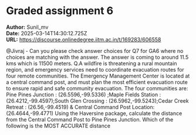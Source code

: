 # Graded assignment 6

**Author:** Sunil_mv  
**Date:** 2025-03-14T14:30:12.725Z  
**URL:** https://discourse.onlinedegree.iitm.ac.in/t/169283/606558

@Jivraj  - Can you please check answer choices for Q7 for GA6 where no choices are matching with the answer. The answer is coming to around 11.5 kms which is 11500 meters.
Q.A wildfire is threatening a rural mountain region, and emergency services need to coordinate evacuation routes for four remote communities. The Emergency Management Center is located at a central command post, and must plan the most efficient evacuation route to ensure rapid and safe community evacuation. The four communities are: Pine Pines Junction : (26.5596,-99.5336) ;Maple Fields Station : (26.4212,-99.4597);South Glen Crossing : (26.5962,-99.5243);Cedar Creek Retreat : (26.56,-99.4519) & Central Command Post Location: (26.4644,-99.4771) Using the Haversine package, calculate the distance from the Central Command Post to Pine Pines Junction. Which of the following is the MOST ACCURATE distance
